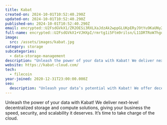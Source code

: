 ```yaml
---
title: Kabat
created-on: 2024-10-01T10:52:40.290Z
updated-on: 2024-10-01T10:52:40.290Z
published-on: 2024-10-01T10:52:40.290Z
email: encrypted::U2FsdGVkX1/ZR2OESi3RXLXaJdzAk2wppGLUKpERyJ9tYu9KaUNy2LwdPJ6FUS5G
full-name: encrypted::U2FsdGVkX1+VJHXpI/rmrtg1i5Ftm9rilsn/L11DRTRoW7hgoD2Gq9f6R/jQOsHU
image:
  src: /assets/images/kabat.jpg
category: storage
subcategories:
  - data-storage-management
description: "Unleash the power of your data with Kabat! We deliver next-level decentralized storage and compute solutions, giving your business the speed, security, and scalability it deserves. It’s time to take charge of the cloud."
website: https://kabat-cloud.com/
tech:
  - filecoin
year-joined: 2020-12-31T23:00:00.000Z
seo:
  description: "Unleash your data’s potential with Kabat! We offer decentralized storage and compute solutions for speed, security, and scalability. Empower your business and take control of the cloud today."
---
```


Unleash the power of your data with Kabat! We deliver next-level decentralized storage and compute solutions, giving your business the speed, security, and scalability it deserves. It’s time to take charge of the cloud.
